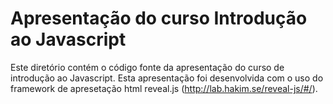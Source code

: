 # Apresentação do curso Introdução ao Javascript
Este diretório contém o código fonte da apresentação do curso de introdução ao
Javascript.
Esta apresentação foi desenvolvida com o uso do framework de apresetação html
reveal.js (http://lab.hakim.se/reveal-js/#/).
